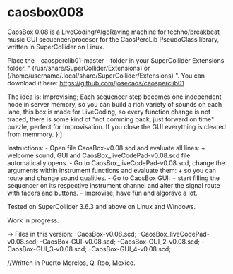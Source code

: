 caosbox008
==========

CaosBox 0.08 is a LiveCoding/AlgoRaving machine for techno/breakbeat music GUI secuencer/procesor for the CaosPercLib PseudoClass library, written in SuperCollider on Linux.

Place the - caosperclib01-master - folder in your SuperCollider Extensions folder.
" (/usr/share/SuperCollider/Extensions) or (/home/username/.local/share/SuperCollider/Extensions) ".
You can download it here: https://github.com/josecaos/caosperclib01

The idea is: Improvising;
	Each sequencer step becomes one independent node in server memory, so you can build a rich variety of sounds on each lane, 
	this box is made for LiveCoding, so	every function change is not traced, there is some kind of "not comming back, just forward on time"
	puzzle, perfect for Improvisation. If you close the GUI everything is cleared from memmory. }:]
	
Instructions:
		- Open file CaosBox-v0.08.scd and evaluate all lines:
			+ welcome sound, GUI and CaosBox_liveCodePad-v0.08.scd file automatically opens.
		- Go to CaosBox_liveCodePad-v0.08.scd, change the arguments within instrument functions and evaluate them:
			+ so you can route and change sound qualities.
		- Go to CaosBox GUI: 
			+ start filling the sequencer on its respective instrument channel and alter the signal route with faders and buttons.
		- Improvise, have fun and algorave a lot.

Tested on SuperCollider 3.6.3 and above on Linux and Windows.

Work in progress.

-> Files in this version:
  -CaosBox-v0.08.scd;
  -CaosBox_liveCodePad-v0.08.scd;
  -CaosBox-GUI-v0.08.scd;
  -CaosBox-GUI_2-v0.08.scd;
  -CaosBox-GUI_3-v0.08.scd;
  -CaosBox-GUI_4-v0.08.scd;
  
//Written in Puerto Morelos, Q. Roo, Mexico.
